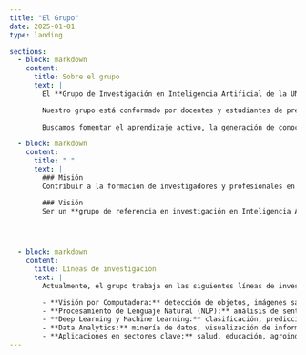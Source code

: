 ```yaml
---
title: "El Grupo"
date: 2025-01-01
type: landing

sections:
  - block: markdown
    content:
      title: Sobre el grupo
      text: |
        El **Grupo de Investigación en Inteligencia Artificial de la UNAMBA** fue creado en 2025 con el propósito de promover el estudio, desarrollo y aplicación de técnicas avanzadas de **Inteligencia Artificial (IA)** en beneficio de la sociedad.  

        Nuestro grupo está conformado por docentes y estudiantes de pregrado con interés en áreas como **Visión por Computadora, Procesamiento de Lenguaje Natural (NLP), Machine Learning, Deep Learning y Data Analytics**.  
        
        Buscamos fomentar el aprendizaje activo, la generación de conocimiento y la investigación aplicada en problemas relevantes para la región y el país.

  - block: markdown
    content:
      title: " "
      text: |
        ### Misión
        Contribuir a la formación de investigadores y profesionales en **Inteligencia Artificial**, desarrollando soluciones innovadoras que respondan a las necesidades académicas, sociales e industriales, con impacto regional y nacional.

        ### Visión
        Ser un **grupo de referencia en investigación en Inteligencia Artificial en el sur del Perú**, reconocido por la calidad de sus proyectos, publicaciones y aportes tecnológicos al servicio de la sociedad y de la comunidad científica.
    



  - block: markdown
    content:
      title: Líneas de investigación
      text: |
        Actualmente, el grupo trabaja en las siguientes líneas de investigación:  

        - **Visión por Computadora:** detección de objetos, imágenes satelitales, drones para agricultura.  
        - **Procesamiento de Lenguaje Natural (NLP):** análisis de sentimientos, detección de emociones, modelos de lenguaje en español.  
        - **Deep Learning y Machine Learning:** clasificación, predicción y optimización de modelos en diferentes dominios.  
        - **Data Analytics:** minería de datos, visualización de información y analítica para la toma de decisiones.  
        - **Aplicaciones en sectores clave:** salud, educación, agroindustria y gestión pública.
---
```

